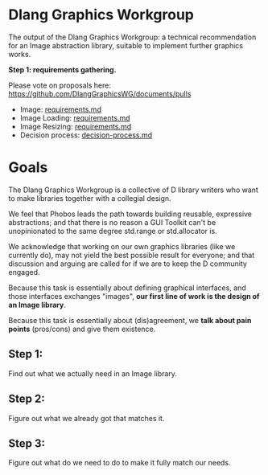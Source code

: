 # Dlang Graphics Workgroup


The output of the Dlang Graphics Workgroup: a technical recommendation for an Image abstraction library, suitable to implement further graphics works.


**Step 1: requirements gathering.**

Please vote on proposals here: https://github.com/DlangGraphicsWG/documents/pulls

- Image: [requirements.md](image.md)
- Image Loading: [requirements.md](image-loading.md)
- Image Resizing: [requirements.md](image-resizing.md)
- Decision process: [decision-process.md](decision-process.md)


# Goals


The Dlang Graphics Workgroup is a collective of D library writers who want to
make libraries together with a collegial design.


We feel that Phobos leads the path towards building reusable, expressive abstractions;
and that there is no reason a GUI Toolkit can't be unopinionated to the same degree std.range or std.allocator is.

We acknowledge that working on our own graphics libraries (like we currently do), may not yield 
the best possible result for everyone; and that discussion and arguing are called 
for if we are to keep the D community engaged.

Because this task is essentially about defining graphical interfaces, and those interfaces exchanges "images",
**our first line of work is the design of an Image library**.

Because this task is essentially about (dis)agreement, we **talk about pain points** (pros/cons)
and give them existence.


## Step 1: 

Find out what we actually need in an Image library.

## Step 2: 

Figure out what we already got that matches it.

## Step 3: 

Figure out what do we need to do to make it fully match our needs.

